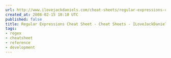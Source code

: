```yaml
---
url: http://www.ilovejackdaniels.com/cheat-sheets/regular-expressions-cheat-sheet/
created_at: 2008-02-15 18:10 UTC
published: false
title: Regular Expressions Cheat Sheet - Cheat Sheets - ILoveJackDaniels.com
tags:
- regex
- cheatsheet
- reference
- development
---
```



